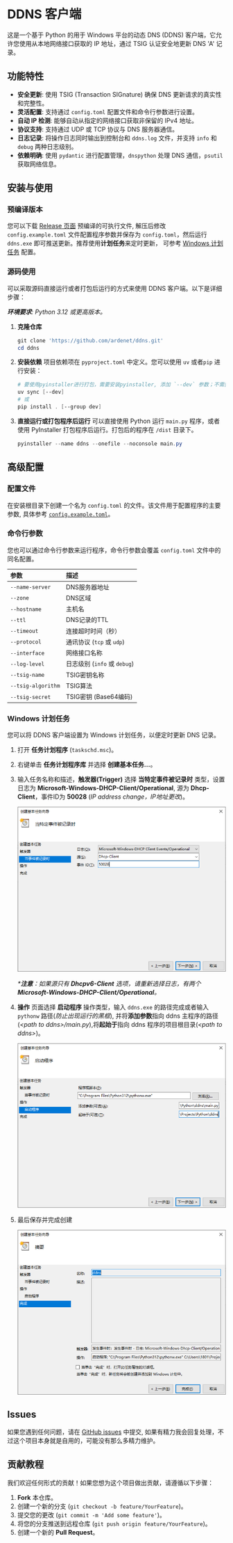 # DDNS 客户端

这是一个基于 Python 的用于 Windows 平台的动态 DNS (DDNS) 客户端，它允许您使用从本地网络接口获取的 IP 地址，通过 TSIG 认证安全地更新 DNS 'A' 记录。

## 功能特性

- **安全更新**: 使用 TSIG (Transaction SIGnature) 确保 DNS 更新请求的真实性和完整性。
- **灵活配置**: 支持通过 `config.toml` 配置文件和命令行参数进行设置。
- **自动 IP 检测**: 能够自动从指定的网络接口获取非保留的 IPv4 地址。
- **协议支持**: 支持通过 UDP 或 TCP 协议与 DNS 服务器通信。
- **日志记录**: 将操作日志同时输出到控制台和 `ddns.log` 文件，并支持 `info` 和 `debug` 两种日志级别。
- **依赖明确**: 使用 `pydantic` 进行配置管理，`dnspython` 处理 DNS 通信，`psutil` 获取网络信息。

## 安装与使用

### 预编译版本

您可以下载 [Release 页面](https://github.com/ardenet/ddns/releases) 预编译的可执行文件, 解压后修改 `config.example.toml` 文件配置程序参数并保存为 `config.toml`，然后运行 `ddns.exe` 即可推送更新。推荐使用**计划任务**来定时更新， 可参考 [Windows 计划任务](#windows-计划任务) 配置。

### 源码使用

可以采取源码直接运行或者打包后运行的方式来使用 DDNS 客户端。以下是详细步骤：

***环境要求**: Python 3.12 或更高版本。*

1. **克隆仓库**

    ```powershell
    git clone 'https://github.com/ardenet/ddns.git'
    cd ddns
    ```

1. **安装依赖**
    项目依赖项在 `pyproject.toml` 中定义。您可以使用 `uv` 或者`pip` 进行安装：

    ```powershell
    # 要使用pyinstaller进行打包，需要安装pyinstaller, 添加 `--dev` 参数；不需要则不添加dev参数，pip安装时相同
    uv sync [--dev]
    # 或
    pip install . [--group dev]
    ```

1. **直接运行或打包程序后运行**
    可以直接使用 Python 运行 `main.py` 程序，或者使用 PyInstaller 打包程序后运行。打包后的程序在 `/dist` 目录下。

    ```powershell
    pyinstaller --name ddns --onefile --noconsole main.py
    ```

## 高级配置

### 配置文件

在安装根目录下创建一个名为 `config.toml` 的文件。该文件用于配置程序的主要参数, 具体参考 [`config.example.toml`](./config.example.toml)。

### 命令行参数

您也可以通过命令行参数来运行程序，命令行参数会覆盖 `config.toml` 文件中的同名配置。

| 参数 | 描述 |
| :--- | :--- |
| `--name-server` | DNS服务器地址 |
| `--zone` | DNS区域 |
| `--hostname` | 主机名 |
| `--ttl` | DNS记录的TTL |
| `--timeout` | 连接超时时间（秒） |
| `--protocol` | 通讯协议 (`tcp` 或 `udp`) |
| `--interface` | 网络接口名称 |
| `--log-level` | 日志级别 (`info` 或 `debug`) |
| `--tsig-name` | TSIG密钥名称 |
| `--tsig-algorithm` | TSIG算法 |
| `--tsig-secret` | TSIG密钥 (Base64编码) |

### Windows 计划任务

您可以将 DDNS 客户端设置为 Windows 计划任务，以便定时更新 DNS 记录。

1. 打开 **任务计划程序** (`taskschd.msc`)。
1. 右键单击 **任务计划程序库** 并选择 **创建基本任务...**。
1. 输入任务名称和描述，**触发器(Trigger)** 选择 **当特定事件被记录时** 类型，设置日志为 **Microsoft-Windows-DHCP-Client/Operational**, 源为 **Dhcp-Client**，事件ID为 **50028** (*IP address change，IP地址更改*)。

    ![Task Detail](./assets/trigger.png)

    *\***注意**：如果源只有 **Dhcpv6-Client** 选项，请重新选择日志，有两个 **Microsoft-Windows-DHCP-Client/Operational**。*
1. **操作** 页面选择 **启动程序** 操作类型，输入 `ddns.exe` 的路径完成或者输入 `pythonw` 路径(*防止出现运行的黑框*), 并将**添加参数**指向 ddns 主程序的路径(*\<path to ddns\>/main.py*),将**起始于**指向 ddns 程序的项目根目录(*\<path to ddns\>*)。

    ![Action Detail](./assets/action.png)
1. 最后保存并完成创建

    ![success](./assets/success.png)

## Issues

如果您遇到任何问题，请在 [GitHub issues](https://github.com/ardenet/ddns/issues) 中提交, 如果有精力我会回复处理，不过这个项目本身就是自用的，可能没有那么多精力维护。

## 贡献教程

我们欢迎任何形式的贡献！如果您想为这个项目做出贡献，请遵循以下步骤：

1. **Fork** 本仓库。
2. 创建一个新的分支 (`git checkout -b feature/YourFeature`)。
3. 提交您的更改 (`git commit -m 'Add some feature'`)。
4. 将您的分支推送到远程仓库 (`git push origin feature/YourFeature`)。
5. 创建一个新的 **Pull Request**。
